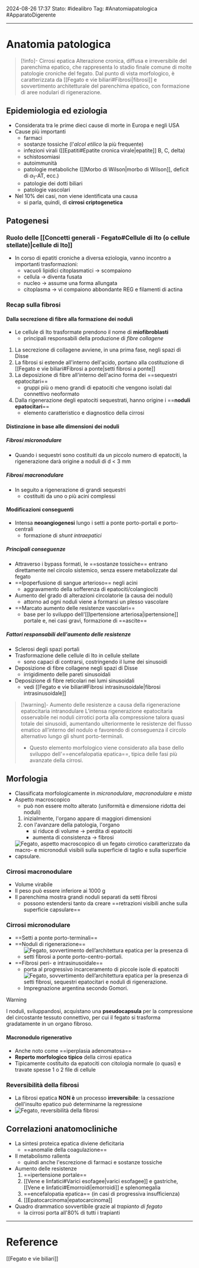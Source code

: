 2024-08-26 17:37
Stato: #idealibro 
Tag: #Anatomiapatologica #ApparatoDigerente 

---
# Anatomia patologica
>[!info]- Cirrosi epatica
> Alterazione cronica, diffusa e irreversibile del parenchima epatico, che rappresenta lo stadio finale comune di molte patologie croniche del fegato. Dal punto di vista morfologico, è caratterizzata da [[Fegato e vie biliari#Fibrosi|fibrosi]] e sovvertimento architetturale del parenchima epatico, con formazione di aree nodulari di rigenerazione.
## Epidemiologia ed eziologia
- Considerata tra le prime dieci cause di morte in Europa e negli USA
- Cause più importanti
	- farmaci
	- sostanze tossiche (l'*alcol etilico* la più frequente)
	- infezioni virali ([[Epatiti#Epatite cronica virale|epatite]] B, C, delta)
	- schistosomiasi
	- autoimmunità
	- patologie metaboliche ([[Morbo di Wilson|morbo di Wilson]], deficit di $\alpha_1$-AT, ecc.)
	- patologie dei dotti biliari
	- patologie vascolari
- Nel 10% dei casi, non viene identificata una causa
	- si parla, quindi, di **cirrosi criptogenetica**
## Patogenesi
### Ruolo delle [[Concetti generali - Fegato#Cellule di Ito (o cellule stellate)|cellule di Ito]]
- In corso di epatiti croniche a diversa eziologia, vanno incontro a importanti trasformazioni:
	- vacuoli lipidici citoplasmatici → scompaiono
	- cellula → diventa fusata
	- nucleo → assume una forma allungata
	- citoplasma → vi compaiono abbondante REG e filamenti di actina
### Recap sulla fibrosi
#### Dalla secrezione di fibre alla formazione dei noduli
- Le cellule di Ito trasformate prendono il nome di **miofibroblasti**
	- principali responsabili della produzione di *fibre collagene*
1. La secrezione di collagene avviene, in una prima fase, negli spazi di Disse
2. La fibrosi si estende all'interno dell'acido, portano alla costituzione di [[Fegato e vie biliari#Fibrosi a ponte|setti fibrosi a ponte]]
3. La deposizione di fibre all'interno dell'acino forma dei ==sequestri epatocitari==
	- gruppi più o meno grandi di epatociti che vengono isolati dal connettivo neoformato
4. Dalla rigenerazione degli epatociti sequestrati, hanno origine i ==**noduli epatocitari**==
	- elemento caratteristico e diagnostico della cirrosi
#### Distinzione in base alle dimensioni dei noduli
##### Fibrosi micronodulare
- Quando i sequestri sono costituiti da un piccolo numero di epatociti, la rigenerazione darà origine a noduli di d < 3 mm
##### Fibrosi macronodulare
- In seguito a rigenerazione di grandi sequestri
	- costituiti da uno o più acini complessi
#### Modificazioni conseguenti
- Intensa **neoangiogenesi** lungo i setti a ponte porto-portali e porto-centrali
	- formazione di *shunt intraepatici*
##### Principali conseguenze
- Attraverso i bypass formati, le ==sostanze tossiche== entrano direttamente nel circolo sistemico, senza essere metabolizzate dal fegato
- ==Ipoperfusione di sangue arterioso== negli acini
	- aggravamento della sofferenza di epatociti/colangiociti
- Aumento del grado di alterazioni circolatorie (a causa dei noduli)
	- attorno ad ogni noduli viene a formarsi un plesso vascolare
- ==Marcato aumento delle resistenze vascolari==
	- base per lo sviluppo dell'[[Ipertensione arteriosa|ipertensione]] portale e, nei casi gravi, formazione di ==ascite==
##### Fattori responsabili dell'aumento delle resistenze
- Sclerosi degli spazi portali
- Trasformazione delle cellule di Ito in cellule stellate
	- sono capaci di contrarsi, costringendo il lume dei sinusoidi
- Deposizione di fibre collagene negli spazi di Disse
	- irrigidimento delle pareti sinusoidali
- Deposizione di fibre reticolari nei lumi sinusoidali
	- vedi [[Fegato e vie biliari#Fibrosi intrasinusoidale|fibrosi intrasinusoidale]]
>[!warning]- Aumento delle resistenze a causa della rigenerazione epatocitaria intranodulare
> L’intensa rigenerazione epatocitaria osservabile nei noduli cirrotici porta alla compressione talora quasi totale dei sinusoidi, aumentando ulteriormente le resistenze del flusso ematico all’interno del nodulo e favorendo di conseguenza il circolo alternativo lungo gli shunt porto-terminali.
> - Questo elemento morfologico viene considerato alla base dello sviluppo dell'==encefalopatia epatica==, tipica delle fasi più avanzate della cirrosi.
## Morfologia
- Classificata morfologicamente in *micronodulare*, *macronodulare* e *mista*
- Aspetto macroscopico
	- può non essere molto alterato (uniformità e dimensione ridotta dei noduli)
	1. inizialmente, l'organo appare di maggiori dimensioni
	2. con l'avanzare della patologia, l'organo
		- si riduce di volume → perdita di epatociti
		- aumenta di consistenza → fibrosi
- ![Fegato, aspetto macroscopico di un fegato cirrotico caratterizzato da macro- e micronoduli visibili sulla superficie di taglio e sulla superficie capsulare.](https://i.imgur.com/Dbod338.png)
### Cirrosi macronodulare
- Volume virabile
- Il peso può essere inferiore ai 1000 g
- Il parenchima mostra grandi noduli separati da setti fibrosi
	- possono estendersi tanto da creare ==retrazioni visibili anche sulla superficie capsulare==
### Cirrosi micronodulare
- ==Setti a ponte porto-terminali==
- ==Noduli di rigenerazione==
	- ![Fegato, sovvertimento dell’architettura epatica per la presenza di setti fibrosi a ponte porto-centro-portali.](https://i.imgur.com/cUAG3If.png)
- ==Fibrosi peri- e intrasinusoidale==
	- porta al progressivo incarceramento di piccole isole di epatociti
	- ![Fegato, sovvertimento dell’architettura epatica per la presenza di setti fibrosi, sequestri epatocitari e noduli di rigenerazione. Impregnazione argentina secondo Gomori.](https://i.imgur.com/B9HUChP.png)
>[!warning]
> I noduli, sviluppandosi, acquistano una **pseudocapsula** per la compressione del circostante tessuto connettivo, per cui il fegato si trasforma gradatamente in un organo fibroso.
#### Macronodulo rigenerativo
- Anche noto come ==iperplasia adenomatosa==
- **Reperto morfologico tipico** della cirrosi epatica
- Tipicamente costituito da epatociti con citologia normale (o quasi) e travate spesse 1 o 2 file di cellule
### Reversibilità della fibrosi
- La fibrosi epatica **NON è** un processo **irreversibile**: la cessazione dell'insulto epatico può determinarne la regressione
- ![Fegato, reversibilità della fibrosi](https://i.imgur.com/9ZoMN6p.png)
## Correlazioni anatomocliniche
- La sintesi proteica epatica diviene deficitaria
	- ==anomalie della coagulazione==
- Il metabolismo rallenta
	- quindi anche l'escrezione di farmaci e sostanze tossiche
- Aumento delle resistenze
	1. ==ipertensione portale==
	2. [[Vene e linfatici#Varici esofagee|varici esofagee]] e gastriche, [[Vene e linfatici#Emorroidi|emorroidi]] e splenomegalia
	3. ==encefalopatia epatica== (in casi di progressiva insufficienza)
	4. [[Epatocarcinoma|epatocarcinoma]]
- Quadro drammatico sovvertibile grazie al *trapianto di fegato*
	- la cirrosi porta all'80% di tutti i trapianti







---
# Reference
[[Fegato e vie biliari]]
